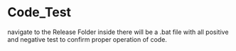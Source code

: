 # Code_Test
navigate to the Release Folder inside there will be a .bat file with all positive and negative test to confirm proper operation of code.
